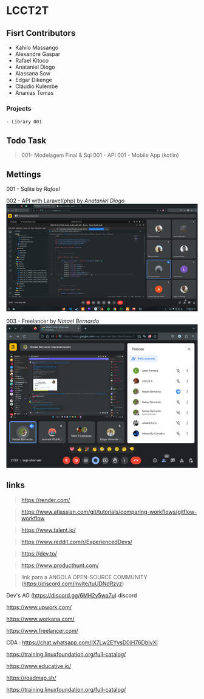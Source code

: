 # LCCT2T


## Fisrt Contributors

 - Kahilo Massango
 - Alexandre Gaspar
 - Rafael Kitoco
 - Anataniel Diogo
 - Alassana Sow
 - Edgar Dikenge
 - Cláudio Kulembe
 - Ananias Tomas 


 ### Projects

    - Library 001


## Todo Task

  > 001- Modelagem Final & Sql
  > 001 - API
  > 001 - Mobile App (kotlin)


## Mettings

001 - Sqlite by *Rafael*

002 - API with Laravel(php) by *Anataniel Diogo*
<br> 
![](./meeting_pic/Meeting_Anataniel.jpeg)


003 - Freelancer by *Natael Bernardo*
![](./meeting_pic/Meeting_Natael.png)

## links

  > https://render.com/

  > https://www.atlassian.com/git/tutorials/comparing-workflows/gitflow-workflow

  > https://www.talent.io/
  
  > https://www.reddit.com/r/ExperiencedDevs/
  
  > https://dev.to/
 
  > https://www.producthunt.com/

  > link para a ANGOLA OPEN-SOURCE COMMUNITY (https://discord.com/invite/tuUDNdRzvz)
  
  Dev's AO (https://discord.gg/6MH2y5wa7u) discord
  
  https://www.upwork.com/
  
  https://www.workana.com/
  
  https://www.freelancer.com/
  
  CDA : https://chat.whatsapp.com/IX7Lw2EYysD0iH76DbIvXl

  https://training.linuxfoundation.org/full-catalog/

  https://www.educative.io/

 https://roadmap.sh/

 https://training.linuxfoundation.org/full-catalog/

